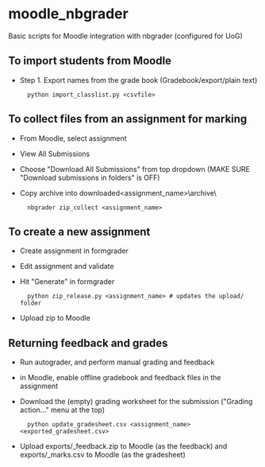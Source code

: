 # moodle_nbgrader
Basic scripts for Moodle integration with nbgrader (configured for UoG)

## To import students from Moodle 
* Step 1. Export names from the grade book (Gradebook/export/plain text)

        python import_classlist.py <csvfile>

## To collect files from an assignment for marking

* From Moodle, select assignment
* View All Submissions
* Choose "Download All Submissions" from top dropdown (MAKE SURE "Download submissions in folders" is OFF)
* Copy archive into downloaded\<assignment_name>\archive\

        nbgrader zip_collect <assignment_name>


## To create a new assignment
* Create assignment in formgrader
* Edit assignment and validate
* Hit "Generate" in formgrader

        python zip_release.py <assignment_name> # updates the upload/ folder

* Upload zip to Moodle

## Returning feedback and grades

* Run autograder, and perform manual grading and feedback
*  in Moodle, enable offline gradebook and feedback files in the assignment
* Download the (empty) grading worksheet for the submission ("Grading action..." menu at the top)

        python update_gradesheet.csv <assignment_name> <exported_gradesheet.csv>

* Upload exports/<assign>_feedback.zip to Moodle (as the feedback) and exports/<assign>_marks.csv to Moodle (as the gradesheet)


